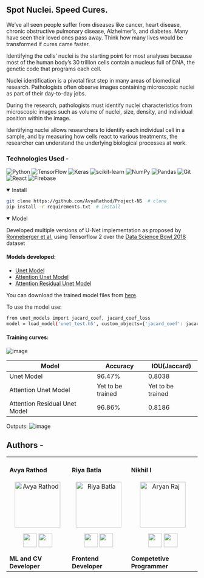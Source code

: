 ## Spot Nuclei. Speed Cures.

We’ve all seen people suffer from diseases like cancer, heart disease, chronic obstructive pulmonary disease, Alzheimer’s, and diabetes. Many have seen their loved ones pass away. Think how many lives would be transformed if cures came faster.

Identifying the cells’ nuclei is the starting point for most analyses because most of the human body’s 30 trillion cells contain a nucleus full of DNA, the genetic code that programs each cell. 

Nuclei identification is a pivotal first step in many areas of biomedical research. Pathologists often observe images containing microscopic nuclei as part of their day-to-day jobs. 

During the research, pathologists must identify nuclei characteristics from microscopic images such as volume of nuclei, size, density, and individual position within the image. 

Identifying nuclei allows researchers to identify each individual cell in a sample, and by measuring how cells react to various treatments, the researcher can understand the underlying biological processes at work.

### Technologies Used -
![Python](https://img.shields.io/badge/python-3670A0?style=for-the-badge&logo=python&logoColor=ffdd54)
![TensorFlow](https://img.shields.io/badge/TensorFlow-%23FF6F00.svg?style=for-the-badge&logo=TensorFlow&logoColor=white)
![Keras](https://img.shields.io/badge/Keras-%23D00000.svg?style=for-the-badge&logo=Keras&logoColor=white)
![scikit-learn](https://img.shields.io/badge/scikit--learn-%23F7931E.svg?style=for-the-badge&logo=scikit-learn&logoColor=white)
![NumPy](https://img.shields.io/badge/numpy-%23013243.svg?style=for-the-badge&logo=numpy&logoColor=white)
![Pandas](https://img.shields.io/badge/pandas-%23150458.svg?style=for-the-badge&logo=pandas&logoColor=white)
![Git](https://img.shields.io/badge/git-%23F05033.svg?style=for-the-badge&logo=git&logoColor=white)
![React](https://img.shields.io/badge/react-%2320232a.svg?style=for-the-badge&logo=react&logoColor=%2361DAFB)
![Firebase](https://img.shields.io/badge/Firebase-039BE5?style=for-the-badge&logo=Firebase&logoColor=white)

<details open>
<summary>Install</summary>

```bash
git clone https://github.com/AvyaRathod/Project-NS  # clone
pip install -r requirements.txt  # install
```

</details>
<details open>
<summary>Model</summary>

Developed multiple versions of U-Net implementation as proposed by [Ronneberger et al.](https://arxiv.org/pdf/1505.04597.pdf) using Tensorflow 2 over the [Data Science Bowl 2018](https://www.kaggle.com/competitions/data-science-bowl-2018/data) dataset

#### Models developed:

- [Unet Model](https://github.com/AvyaRathod/Project-NS/blob/main/model_training/UNET%20BASE.ipynb)
- [Attention Unet Model](https://github.com/AvyaRathod/Project-NS/blob/main/model_training/ATTENTION-UNET.ipynb)
- [Attention Residual Unet Model](https://github.com/AvyaRathod/Project-NS/blob/main/model_training/ATTENTION-RES-UNET.ipynb)

You can download the trained model files from [here](https://drive.google.com/drive/folders/1d3o5Kt6mTavuedE8oHzvYfA4MWCQLl-k?usp=sharing).

To use the model use:

```bash
from unet_models import jacard_coef, jacard_coef_loss
model = load_model('unet_test.h5', custom_objects={'jacard_coef': jacard_coef})
```


#### Training curves:
![image](https://user-images.githubusercontent.com/27121364/198712608-0dc6912b-6aaf-48a0-aac3-ef6fd02ab576.png)

| Model  | Accuracy | IOU(Jaccard) |
| ------------- | ------------- | ------------ |
| Unet Model  | 96.47%  | 0.8038 |
| Attention Unet Model  | Yet to be trained | Yet to be trained|
| Attention Residual Unet Model | 96.86% | 0.8186 |

Outputs:
![image](https://user-images.githubusercontent.com/27121364/198721762-feb98315-320b-4bd6-b457-276aaa4fde0e.png)


</details>

## Authors -
<div align="left"> 
  <table>
  <tr align="left">
   <td>

   #### Avya Rathod
   <p align="center">
   <img src = "https://avatars.githubusercontent.com/u/27121364?s=400&u=263e4e69519c05c350b874efc6120f411d130a67&v=4"  height="120" alt="Avya Rathod">
   </p>
   <p align="center">
   <a href = "https://github.com/AvyaRathod"><img src = "http://www.iconninja.com/files/241/825/211/round-collaboration-social-github-code-circle-network-icon.svg" width="36" height = "36"/></a>
   <a href = "https://www.linkedin.com/in/avya-rathod-38b635225/">
   <img src = "http://www.iconninja.com/files/863/607/751/network-linkedin-social-connection-circular-circle-media-icon.svg" width="36" height="36"/>
   </a>
   </p>
    <strong>ML and CV Developer<strong>
    </td>
    <td>

   #### Riya Batla
   <p align="center">
   <img src = "https://media-exp1.licdn.com/dms/image/C4D03AQF9sqBsGQ4Ixw/profile-displayphoto-shrink_400_400/0/1644657834803?e=1672272000&v=beta&t=bOGup9psS0730vR7yHXAkxbp7M6WVz6dlcxLUXhcsxU"  height="120" alt="Riya Batla">
   </p>
   <p align="center">
   <a href = "https://github.com/cereal-hecker"><img src = "http://www.iconninja.com/files/241/825/211/round-collaboration-social-github-code-circle-network-icon.svg" width="36" height = "36"/></a>
   <a href = "https://www.linkedin.com/in/riya-batla/">
   <img src = "http://www.iconninja.com/files/863/607/751/network-linkedin-social-connection-circular-circle-media-icon.svg" width="36" height="36"/>
   </a>
   </p>
    <strong>Frontend Developer<strong>
    </td>
<td>

#### Nikhil I
<p align="center">
<img src = "https://media-exp1.licdn.com/dms/image/C4E03AQEsJd7i6LPYVQ/profile-displayphoto-shrink_400_400/0/1643037859646?e=1667433600&v=beta&t=AzSjF6UkmGr3hH2vlP4e3S6mHqbk4_jKPpqkDtnb2gE"  height="120" alt="Aryan Raj">
</p>
<p align="center">
<a href = "https://github.com/ironnicko"><img src = "http://www.iconninja.com/files/241/825/211/round-collaboration-social-github-code-circle-network-icon.svg" width="36" height = "36"/></a>
<a href = "https://www.linkedin.com/in/nikhil-ivannan-351036201/">
<img src = "http://www.iconninja.com/files/863/607/751/network-linkedin-social-connection-circular-circle-media-icon.svg" width="36" height="36"/>
</a>
</p>
 <strong>Competetive Programmer<strong>
</td>


